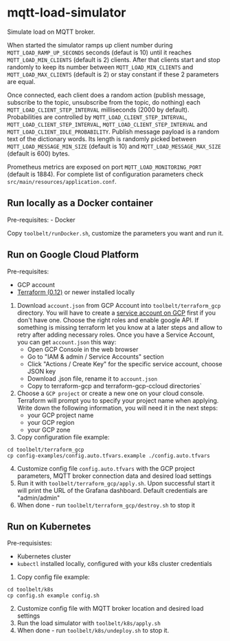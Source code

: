 # mqtt-load-simulator

Simulate load on MQTT broker.

When started the simulator ramps up client number during `MQTT_LOAD_RAMP_UP_SECONDS` seconds (defaut is 10)
until it reaches `MQTT_LOAD_MIN_CLIENTS` (default is 2) clients. 
After that clients start and stop randomly to keep its number between `MQTT_LOAD_MIN_CLIENTS` 
and `MQTT_LOAD_MAX_CLIENTS` (default is 2) or stay constant if these 2 parameters are equal.

Once connected, each client does a random action 
(publish message, subscribe to the topic, unsubscribe from the topic, do nothing)
each `MQTT_LOAD_CLIENT_STEP_INTERVAL` milliseconds (2000 by default).
Probabilities are controlled by `MQTT_LOAD_CLIENT_STEP_INTERVAL`, 
`MQTT_LOAD_CLIENT_STEP_INTERVAL`, `MQTT_LOAD_CLIENT_STEP_INTERVAL` and `MQTT_LOAD_CLIENT_IDLE_PROBABILITY`.
Publish message payload is a random text of the dictionary words. Its length is randomly picked between 
`MQTT_LOAD_MESSAGE_MIN_SIZE` (default is 10) and `MQTT_LOAD_MESSAGE_MAX_SIZE` (default is 600) bytes.

Prometheus metrics are exposed on port `MQTT_LOAD_MONITORING_PORT` (default is 1884).
For complete list of configuration parameters check `src/main/resources/application.conf`.

## Run locally as a Docker container

Pre-requisites:
    - Docker

Copy `toolbelt/runDocker.sh`, customize the parameters you want and run it.


## Run on Google Cloud Platform

Pre-requisites:
- GCP account
- [Terraform (0.12)](https://www.terraform.io/downloads.html) or newer installed locally
    
1. Download `account.json` from GCP Account into `toolbelt/terraform_gcp` directory. 
You will have to create a [service account on GCP](https://cloud.google.com/iam/docs/creating-managing-service-account-keys) first if you don't have one. 
Choose the right roles and enable google API. If something is missing terraform let you know at a later steps and allow to retry after adding necessary roles. 
Once you have a Service Account, you can get `account.json` this way: 
    * Open GCP Console in the web browser 
    * Go to "IAM & admin / Service Accounts" section
    * Click "Actions / Create Key" for the specific service account, choose JSON key
    * Download .json file, rename it to `account.json`
    * Copy to terraform-gcp and terraform-gcp-ccloud directories`
2. Choose a `GCP project` or create a new one on your cloud console. 
Terraform will prompt you to specify your project name when applying.
Write down the following information, you will need it in the next steps:
    * your GCP project name
    * your GCP region
    * your GCP zone
3. Copy configuration file example:

```
cd toolbelt/terraform_gcp
cp config-examples/config.auto.tfvars.example ./config.auto.tfvars
```
4. Customize config file `config.auto.tfvars` with the GCP project parameters, MQTT broker connection data and desired load settings 
5. Run it with `toolbelt/terraform_gcp/apply.sh`. Upon successful start it will print the URL of the Grafana dashboard.
Default credentials are "admin/admin"
6. When done - run `toolbelt/terraform_gcp/destroy.sh` to stop it

## Run on Kubernetes

Pre-requisistes:
- Kubernetes cluster
- `kubectl` installed locally, configured with your k8s cluster credentials

1. Copy config file example:
```
cd toolbelt/k8s
cp config.sh example config.sh
```
2. Customize config file with MQTT broker location and desired load settings
3. Run the load simulator with `toolbelt/k8s/apply.sh`
4. When done - run `toolbelt/k8s/undeploy.sh` to stop it.
